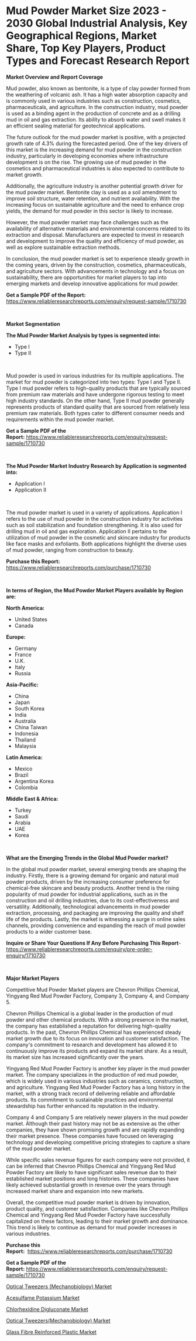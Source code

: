 <p><h1>Mud Powder Market Size 2023 - 2030 Global Industrial Analysis, Key Geographical Regions, Market Share, Top Key Players, Product Types and Forecast Research Report</h1></p><p><strong>Market Overview and Report Coverage</strong></p>
<p><p>Mud powder, also known as bentonite, is a type of clay powder formed from the weathering of volcanic ash. It has a high water absorption capacity and is commonly used in various industries such as construction, cosmetics, pharmaceuticals, and agriculture. In the construction industry, mud powder is used as a binding agent in the production of concrete and as a drilling mud in oil and gas extraction. Its ability to absorb water and swell makes it an efficient sealing material for geotechnical applications.</p><p>The future outlook for the mud powder market is positive, with a projected growth rate of 4.3% during the forecasted period. One of the key drivers of this market is the increasing demand for mud powder in the construction industry, particularly in developing economies where infrastructure development is on the rise. The growing use of mud powder in the cosmetics and pharmaceutical industries is also expected to contribute to market growth.</p><p>Additionally, the agriculture industry is another potential growth driver for the mud powder market. Bentonite clay is used as a soil amendment to improve soil structure, water retention, and nutrient availability. With the increasing focus on sustainable agriculture and the need to enhance crop yields, the demand for mud powder in this sector is likely to increase.</p><p>However, the mud powder market may face challenges such as the availability of alternative materials and environmental concerns related to its extraction and disposal. Manufacturers are expected to invest in research and development to improve the quality and efficiency of mud powder, as well as explore sustainable extraction methods.</p><p>In conclusion, the mud powder market is set to experience steady growth in the coming years, driven by the construction, cosmetics, pharmaceuticals, and agriculture sectors. With advancements in technology and a focus on sustainability, there are opportunities for market players to tap into emerging markets and develop innovative applications for mud powder.</p></p>
<p><strong>Get a Sample PDF of the Report:</strong> <a href="https://www.reliableresearchreports.com/enquiry/request-sample/1710730">https://www.reliableresearchreports.com/enquiry/request-sample/1710730</a></p>
<p>&nbsp;</p>
<p><strong>Market Segmentation</strong></p>
<p><strong>The Mud Powder Market Analysis by types is segmented into:</strong></p>
<p><ul><li>Type I</li><li>Type II</li></ul></p>
<p>&nbsp;</p>
<p><p>Mud powder is used in various industries for its multiple applications. The market for mud powder is categorized into two types: Type I and Type II. Type I mud powder refers to high-quality products that are typically sourced from premium raw materials and have undergone rigorous testing to meet high industry standards. On the other hand, Type II mud powder generally represents products of standard quality that are sourced from relatively less premium raw materials. Both types cater to different consumer needs and requirements within the mud powder market.</p></p>
<p><strong>Get a Sample PDF of the Report:</strong>&nbsp;<a href="https://www.reliableresearchreports.com/enquiry/request-sample/1710730">https://www.reliableresearchreports.com/enquiry/request-sample/1710730</a></p>
<p>&nbsp;</p>
<p><strong>The Mud Powder Market Industry Research by Application is segmented into:</strong></p>
<p><ul><li>Application I</li><li>Application II</li></ul></p>
<p>&nbsp;</p>
<p><p>The mud powder market is used in a variety of applications. Application I refers to the use of mud powder in the construction industry for activities such as soil stabilization and foundation strengthening. It is also used for drilling mud in oil and gas exploration. Application II pertains to the utilization of mud powder in the cosmetic and skincare industry for products like face masks and exfoliants. Both applications highlight the diverse uses of mud powder, ranging from construction to beauty.</p></p>
<p><strong>Purchase this Report:</strong>&nbsp; <a href="https://www.reliableresearchreports.com/purchase/1710730">https://www.reliableresearchreports.com/purchase/1710730</a></p>
<p>&nbsp;</p>
<p><strong>In terms of Region, the Mud Powder Market Players available by Region are:</strong></p>
<p>
    <p> <strong> North America: </strong>
        <ul>
            <li>United States</li>
            <li>Canada</li>
        </ul>
        </p> 
    <p> <strong> Europe: </strong>
        <ul>
            <li>Germany</li>
            <li>France</li>
            <li>U.K.</li>
            <li>Italy</li>
            <li>Russia</li>
        </ul>
        </p> 
    <p> <strong> Asia-Pacific: </strong>
        <ul>
            <li>China</li>
            <li>Japan</li>
            <li>South Korea</li>
            <li>India</li>
            <li>Australia</li>
            <li>China Taiwan</li>
            <li>Indonesia</li>
            <li>Thailand</li>
            <li>Malaysia</li>
        </ul>
        </p> 
    <p> <strong> Latin America: </strong>
        <ul>
            <li>Mexico</li>
            <li>Brazil</li>
            <li>Argentina Korea</li>
            <li>Colombia</li>
        </ul>
        </p> 
    <p> <strong> Middle East & Africa: </strong>
        <ul>
            <li>Turkey</li>
            <li>Saudi</li>
            <li>Arabia</li>
            <li>UAE</li>
            <li>Korea</li>
        </ul>
    </p>
    </p>
<p>&nbsp;</p>
<p><strong>What are the Emerging Trends in the Global Mud Powder market?</strong></p>
<p><p>In the global mud powder market, several emerging trends are shaping the industry. Firstly, there is a growing demand for organic and natural mud powder products, driven by the increasing consumer preference for chemical-free skincare and beauty products. Another trend is the rising popularity of mud powder for industrial applications, such as in the construction and oil drilling industries, due to its cost-effectiveness and versatility. Additionally, technological advancements in mud powder extraction, processing, and packaging are improving the quality and shelf life of the products. Lastly, the market is witnessing a surge in online sales channels, providing convenience and expanding the reach of mud powder products to a wider customer base.</p></p>
<p><strong>Inquire or Share Your Questions If Any Before Purchasing This Report</strong>- <a href="https://www.reliableresearchreports.com/enquiry/pre-order-enquiry/1710730">https://www.reliableresearchreports.com/enquiry/pre-order-enquiry/1710730</a></p>
<p>&nbsp;</p>
<p><strong>Major Market Players</strong></p>
<p><p>Competitive Mud Powder Market players are Chevron Phillips Chemical, Yingyang Red Mud Powder Factory, Company 3, Company 4, and Company 5. </p><p>Chevron Phillips Chemical is a global leader in the production of mud powder and other chemical products. With a strong presence in the market, the company has established a reputation for delivering high-quality products. In the past, Chevron Phillips Chemical has experienced steady market growth due to its focus on innovation and customer satisfaction. The company's commitment to research and development has allowed it to continuously improve its products and expand its market share. As a result, its market size has increased significantly over the years.</p><p>Yingyang Red Mud Powder Factory is another key player in the mud powder market. The company specializes in the production of red mud powder, which is widely used in various industries such as ceramics, construction, and agriculture. Yingyang Red Mud Powder Factory has a long history in the market, with a strong track record of delivering reliable and affordable products. Its commitment to sustainable practices and environmental stewardship has further enhanced its reputation in the industry.</p><p>Company 4 and Company 5 are relatively newer players in the mud powder market. Although their past history may not be as extensive as the other companies, they have shown promising growth and are rapidly expanding their market presence. These companies have focused on leveraging technology and developing competitive pricing strategies to capture a share of the mud powder market.</p><p>While specific sales revenue figures for each company were not provided, it can be inferred that Chevron Phillips Chemical and Yingyang Red Mud Powder Factory are likely to have significant sales revenue due to their established market positions and long histories. These companies have likely achieved substantial growth in revenue over the years through increased market share and expansion into new markets.</p><p>Overall, the competitive mud powder market is driven by innovation, product quality, and customer satisfaction. Companies like Chevron Phillips Chemical and Yingyang Red Mud Powder Factory have successfully capitalized on these factors, leading to their market growth and dominance. This trend is likely to continue as demand for mud powder increases in various industries.</p></p>
<p><strong>Purchase this Report:</strong>&nbsp;&nbsp;<a href="https://www.reliableresearchreports.com/purchase/1710730">https://www.reliableresearchreports.com/purchase/1710730</a></p>
<p></p>
<p><strong>Get a Sample PDF of the Report:</strong>&nbsp;<a href="https://www.reliableresearchreports.com/enquiry/request-sample/1710730">https://www.reliableresearchreports.com/enquiry/request-sample/1710730</a></p>
<p><p><a href="https://medium.com/@frankpeters35/optical-tweezers-mechanobiology-market-research-report-its-history-and-forecast-2023-to-2030-14f839f14e64">Optical Tweezers (Mechanobiology) Market</a></p><p><a href="https://www.linkedin.com/pulse/acesulfame-potassium-market-insights-players-forecast-till-3a47c/">Acesulfame Potassium Market</a></p><p><a href="https://www.linkedin.com/pulse/chlorhexidine-digluconate-market-research-report-provides-9m21c/">Chlorhexidine Digluconate Market</a></p><p><a href="https://medium.com/@timothychapman46/optical-tweezers-mechanobiology-market-insights-into-market-cagr-market-trends-and-growth-7d0d00f53b4c">Optical Tweezers(Mechanobiology) Market</a></p><p><a href="https://www.linkedin.com/pulse/glass-fibre-reinforced-plastic-market-size-growth-forecast-5egyc/">Glass Fibre Reinforced Plastic Market</a></p></p>